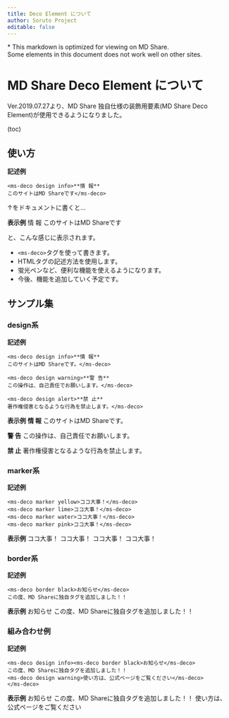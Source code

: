 ```yaml
---
title: Deco Element について
author: Soruto Project
editable: false
---
```

<span class="showOnOther">* This markdown is optimized for viewing on MD Share.<br>Some elements in this document does not work well on other sites.</span>

# MD Share Deco Element について
Ver.2019.07.27より、MD Share 独自仕様の装飾用要素(MD Share Deco Element)が使用できるようになりました。

(toc)

## 使い方
**記述例**
```
<ms-deco design info>**情 報**
このサイトはMD Shareです</ms-deco>
```
↑をドキュメントに書くと...

**表示例**
<ms-deco design info>情 報
このサイトはMD Shareです</ms-deco>

と、こんな感じに表示されます。

* `<ms-deco>`タグを使って書きます。
* HTMLタグの記述方法を使用します。
* 蛍光ペンなど、便利な機能を使えるようになります。
* 今後、機能を追加していく予定です。

## サンプル集

### design系
**記述例**
```
<ms-deco design info>**情 報**
このサイトはMD Shareです。</ms-deco>

<ms-deco design warning>**警 告**
この操作は、自己責任でお願いします。</ms-deco>

<ms-deco design alert>**禁 止**
著作権侵害となるような行為を禁止します。</ms-deco>
```
**表示例**
<ms-deco design info>**情 報**
このサイトはMD Shareです。</ms-deco>

<ms-deco design warning>**警 告**
この操作は、自己責任でお願いします。</ms-deco>

<ms-deco design alert>**禁 止**
著作権侵害となるような行為を禁止します。</ms-deco>

### marker系
**記述例**
```
<ms-deco marker yellow>ココ大事！</ms-deco>
<ms-deco marker lime>ココ大事！</ms-deco>
<ms-deco marker water>ココ大事！</ms-deco>
<ms-deco marker pink>ココ大事！</ms-deco>
```
**表示例**
<ms-deco marker yellow>ココ大事！</ms-deco>
<ms-deco marker lime>ココ大事！</ms-deco>
<ms-deco marker water>ココ大事！</ms-deco>
<ms-deco marker pink>ココ大事！</ms-deco>

### border系
**記述例**
```
<ms-deco border black>お知らせ</ms-deco>
この度、MD Shareに独自タグを追加しました！！
```
**表示例**
<ms-deco border black>お知らせ</ms-deco>
この度、MD Shareに独自タグを追加しました！！

### 組み合わせ例
**記述例**
```
<ms-deco design info><ms-deco border black>お知らせ</ms-deco>
この度、MD Shareに独自タグを追加しました！！
<ms-deco design warning>使い方は、公式ページをご覧ください</ms-deco>
</ms-deco>
```
**表示例**
<ms-deco design info><ms-deco border black>お知らせ</ms-deco>
この度、MD Shareに独自タグを追加しました！！
<ms-deco design warning>使い方は、公式ページをご覧ください</ms-deco>
</ms-deco>